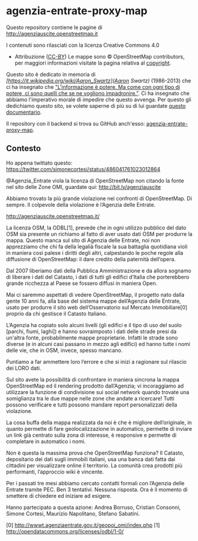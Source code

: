 agenzia-entrate-proxy-map
=========================

Questo repository contiene le pagine di
http://agenziauscite.openstreetmap.it

I contenuti sono rilasciati con la licenza Creative Commons 4.0
- Attribuzione ([CC-BY](https://creativecommons.org/licenses/by/4.0/deed.it))
Le mappe sono © OpenStreetMap contributors, per maggiori informazioni
visitate la pagina relativa al
[copyright](https://www.openstreetmap.org/copyright).

Questo sito è dedicato in memoria di
_[https://it.wikipedia.org/wiki/Aaron_Swartz](Aaron Swartz)_ (1986-2013)
che ci ha insegnato che ["L'informazione è potere. Ma come con ogni
tipo di potere, ci sono quelli che se ne vogliono impadronire."](http://aubreymcfato.com/2013/01/14/guerrilla-open-access-manifesto-aaron-swartz/).
Ci ha insegnato che abbiamo l'imperativo morale di impedire che
questo avvenga. Per questo gli dedichiamo questo sito, se volete
saperne di più su di lui guardate
[questo documentario](https://archive.org/details/TheInternetsOwnBoyTheStoryOfAaronSwartz).

Il repository con il backend si trova su GitHub anch'esso:
[agenzia-entrate-proxy-map](https://github.com/osmItalia/agenzia-entrate-proxy-map).

Contesto
-------------------------
Ho appena twittato questo:
https://twitter.com/simonecortesi/status/486041761023012864

@Agenzia_Entrate viola la licenza di OpenStreetMap non citando la
fonte nel sito delle Zone OMI, guardate qui:
http://bit.ly/agenziauscite

Abbiamo trovato la più grande violazione nei confronti di
OpenStreetMap. Di sempre. Il colpevole della violazione è l’Agenzia
delle Entrate.

http://agenziauscite.openstreetmap.it/

La licenza OSM, la ODBL[1], prevede che in ogni utilizzo pubblico del
dato OSM sia presente un richiamo al fatto di aver usato dati OSM per
produrre la mappa. Questo manca sul sito di Agenzia delle Entrate, noi
non apprezziamo che chi fa della legalià fiscale la sua battaglia
quotidiana violi in maniera così palese i diritti degli altri,
calpestando le poche regole alla diffusione di OpenStreetMap: il dare
credito della paternità dell’opera.

Dal 2007 liberiamo dati della Pubblica Amministrazione e da allora
sognamo di liberare i dati del Catasto, i dati di tutti gli edifici
d’Italia che porterebbero grande ricchezza al Paese se fossero diffusi
in maniera Open.

Mai ci saremmo aspettati di vedere OpenStreetMap, il progetto nato
dalla gente 10 anni fa, alla base del sistema mappe dell’Agenzia delle
Entrate, usato per produrre il sito web dell’Osservatorio sul Mercato
Immobiliare[0] proprio da chi gestisce il Catasto Italiano.

L’Agenzia ha copiato solo alcuni livelli (gli edifici e il tipo di uso
del suolo [parchi, fiumi, laghi]) e hanno sovraimposto i dati delle
strade presi da un'altra fonte, probabilmente mappe proprietarie.
Infatti le strade sono diverse (e in alcuni casi passano in mezzo
agli edifici) ed hanno tutte i nomi delle vie, che in OSM, invece,
spesso mancano.

Puntiamo a far ammettere loro l’errore e che si inizi a ragionare sul
rilascio dei LORO dati.

Sul sito avete la possibilità di confrontare in maniera sincrona la
mappa OpenStreetMap ed il rendering prodotto dall’Agenzia; vi
incoraggiamo ad utilizzare la funzione di condivisione sui social
network quando trovate una somiglianza tra le due mappe nelle zone che
andate a ricercare! Tutti possono verificare e tutti possono mandare
report personalizzati della violazione.

La cosa buffa della mappa realizzata da noi è che è migliore
dell’originale, in quanto permette di fare geolocalizzazione in
automatico, permette di inviare un link già centrato sulla zona di
interesse, è responsive e permette di completare in automatico i nomi.

Non è questa la massima prova che OpenStreetMap funziona? Il Catasto,
depositario dei dati sugli immobili italiani, usa una banca dati fatta
dai cittadini per visualizzare online il territorio. La comunità crea
prodotti più performanti, l’approccio wiki è vincente.

Per i passati tre mesi abbiamo cercato contatti formali con l’Agenzia
delle Entrate tramite PEC. Ben 3 tentativi. Nessuna risposta. Ora è il
momento di smettere di chiedere ed iniziare ad esigere.

Hanno partecipato a questa azione: Andrea Borruso, Cristian Consonni,
Simone Cortesi, Maurizio Napolitano, Stefano Sabatini.

[0] http://wwwt.agenziaentrate.gov.it/geopoi_omi/index.php
[1] http://opendatacommons.org/licenses/odbl/1-0/

